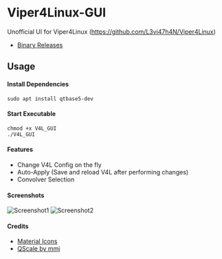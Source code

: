 # Viper4Linux-GUI
Unofficial UI for Viper4Linux (https://github.com/L3vi47h4N/Viper4Linux)

  * [Binary Releases](https://github.com/ThePBone/Viper4Linux-GUI/releases)
## Usage
#### Install Dependencies

```
sudo apt install qtbase5-dev
```
#### Start Executable
```
chmod +x V4L_GUI
./V4L_GUI
```
#### Features
  * Change V4L Config on the fly 
  * Auto-Apply (Save and reload V4L after performing changes)
  * Convolver Selection

#### Screenshots
![Screenshot1](https://github.com/ThePBone/Viper4Linux-GUI/blob/master/screenshots/screenshot1.png?raw=true)
![Screenshot2](https://github.com/ThePBone/Viper4Linux-GUI/blob/master/screenshots/screenshot2.png?raw=true)
#### Credits
  * [Material Icons](https://material.io/tools/icons/)
  * [QScale by mmj](https://www.linux-apps.com/content/show.php/QScale?content=148053)
 
